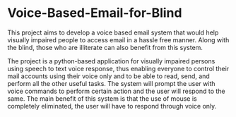 # Voice-Based-Email-for-Blind


This project aims to develop a voice based email system that would help visually impaired people to access email in a hassle free manner. Along with the blind, those who are illiterate can also benefit from this system.

The project is a python-based application for visually impaired persons using speech to text voice response, thus enabling everyone to control their mail accounts using their voice only and to be able to read, send, and perform all the other useful tasks. The system will prompt the user with voice commands to perform certain action and the user will respond to the same. The main benefit of this system is that the use of mouse is completely eliminated, the user will have to respond through voice only.

